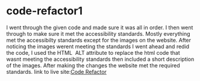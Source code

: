 # code-refactor1
I went through the given code and made sure it was all in order. I then went through to make sure it met the accessibility standards. Mostly everything met the accessibilty standards except for the images on the website. After noticing the images werent meeting the standards I went ahead and redid the code, I used the HTML <img> ALT attribute to replace the html code that wasnt meeting the accessibility standards then included a short description of the images. After making the changes the website met the required standards.
link to live site:[Code Refactor](https://svt99.github.io/code-refactor1/)
